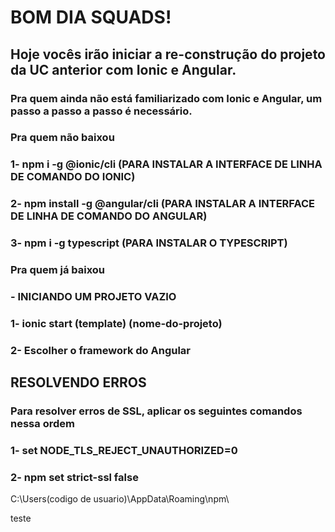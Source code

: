 # BOM DIA SQUADS!

## Hoje vocês irão iniciar a re-construção do projeto da UC anterior com Ionic e Angular.


### Pra quem ainda não está familiarizado com Ionic e Angular, um passo a passo a passo é necessário.

### Pra quem não baixou

### 1- npm i -g @ionic/cli (PARA INSTALAR A INTERFACE DE LINHA DE COMANDO DO IONIC)
### 2- npm install -g @angular/cli (PARA INSTALAR A INTERFACE DE LINHA DE COMANDO DO ANGULAR)
### 3- npm i -g typescript (PARA INSTALAR O TYPESCRIPT)



### Pra quem já baixou

### - INICIANDO UM PROJETO VAZIO
### 1- ionic start (template) (nome-do-projeto)
### 2- Escolher o framework do Angular

## RESOLVENDO ERROS

### Para resolver erros de SSL, aplicar os seguintes comandos nessa ordem

### 1- set NODE_TLS_REJECT_UNAUTHORIZED=0
### 2- npm set strict-ssl false


C:\Users\(codigo de usuario)\AppData\Roaming\npm\				

teste